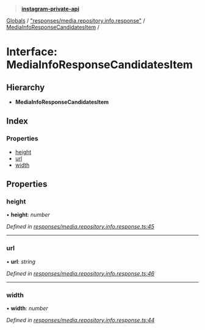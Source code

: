 > **[instagram-private-api](../README.md)**

[Globals](../README.md) / ["responses/media.repository.info.response"](../modules/_responses_media_repository_info_response_.md) / [MediaInfoResponseCandidatesItem](_responses_media_repository_info_response_.mediainforesponsecandidatesitem.md) /

# Interface: MediaInfoResponseCandidatesItem

## Hierarchy

* **MediaInfoResponseCandidatesItem**

## Index

### Properties

* [height](_responses_media_repository_info_response_.mediainforesponsecandidatesitem.md#height)
* [url](_responses_media_repository_info_response_.mediainforesponsecandidatesitem.md#url)
* [width](_responses_media_repository_info_response_.mediainforesponsecandidatesitem.md#width)

## Properties

###  height

• **height**: *number*

*Defined in [responses/media.repository.info.response.ts:45](https://github.com/dilame/instagram-private-api/blob/3e16058/src/responses/media.repository.info.response.ts#L45)*

___

###  url

• **url**: *string*

*Defined in [responses/media.repository.info.response.ts:46](https://github.com/dilame/instagram-private-api/blob/3e16058/src/responses/media.repository.info.response.ts#L46)*

___

###  width

• **width**: *number*

*Defined in [responses/media.repository.info.response.ts:44](https://github.com/dilame/instagram-private-api/blob/3e16058/src/responses/media.repository.info.response.ts#L44)*